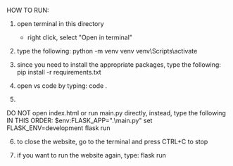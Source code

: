 HOW TO RUN:

1. open terminal in this directory
	- right click, select "Open in terminal"

2. type the following:
	python -m venv venv
	venv\Scripts\activate

3. since you need to install the appropriate packages, type the following:
	pip install -r requirements.txt

4. open vs code by typing:
	code .

5.
DO NOT open index.html or run main.py directly, instead, 
type the following IN THIS ORDER:
	$env:FLASK_APP=".\main.py"
	set FLASK_ENV=development
	flask run

6. to close the website, go to the terminal and press CTRL+C to stop

7. if you want to run the website again, type:
	flask run